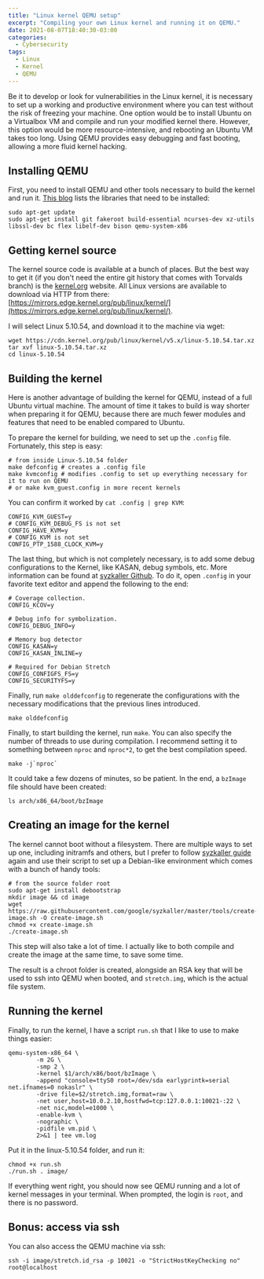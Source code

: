 ```yaml
---
title: "Linux kernel QEMU setup"
excerpt: "Compiling your own Linux kernel and running it on QEMU."
date: 2021-08-07T18:40:30-03:00
categories:
  - Cybersecurity
tags:
  - Linux
  - Kernel
  - QEMU
---
```


Be it to develop or look for vulnerabilities in the Linux kernel, it is necessary to set up a working and productive environment where you can test without the risk of freezing your machine. One option would be to install Ubuntu on a Virtualbox VM and compile and run your modified kernel there. However, this option would be more resource-intensive, and rebooting an Ubuntu VM takes too long. Using QEMU provides easy debugging and fast booting, allowing a more fluid kernel hacking.

## Installing QEMU

First, you need to install QEMU and other tools necessary to build the kernel and run it. [This blog](https://blog.k3170makan.com/2020/11/linux-kernel-exploitation-0x0-debugging.html) lists the libraries that need to be installed:

```terminal
sudo apt-get update
sudo apt-get install git fakeroot build-essential ncurses-dev xz-utils libssl-dev bc flex libelf-dev bison qemu-system-x86
```

## Getting kernel source

The kernel source code is available at a bunch of places. But the best way to get it (if you don't need the entire git history that comes with Torvalds branch) is the [kernel.org](kernel.org) website. All Linux versions are available to download via HTTP from there: [https://mirrors.edge.kernel.org/pub/linux/kernel/](https://mirrors.edge.kernel.org/pub/linux/kernel/). 

I will select Linux 5.10.54, and download it to the machine via wget:

```terminal
wget https://cdn.kernel.org/pub/linux/kernel/v5.x/linux-5.10.54.tar.xz
tar xvf linux-5.10.54.tar.xz
cd linux-5.10.54
```

## Building the kernel

Here is another advantage of building the kernel for QEMU, instead of a full Ubuntu virtual machine. The amount of time it takes to build is way shorter when preparing it for QEMU, because there are much fewer modules and features that need to be enabled compared to Ubuntu.

To prepare the kernel for building, we need to set up the `.config` file. Fortunately, this step is easy:

```terminal
# from inside Linux-5.10.54 folder
make defconfig # creates a .config file
make kvmconfig # modifies .config to set up everything necessary for it to run on QEMU
# or make kvm_guest.config in more recent kernels
```

You can confirm it worked by `cat .config | grep KVM`:

```terminal
CONFIG_KVM_GUEST=y
# CONFIG_KVM_DEBUG_FS is not set
CONFIG_HAVE_KVM=y
# CONFIG_KVM is not set
CONFIG_PTP_1588_CLOCK_KVM=y
```

The last thing, but which is not completely necessary, is to add some debug configurations to the Kernel, like KASAN, debug symbols, etc. More information can be found at [syzkaller Github](https://github.com/google/syzkaller/blob/master/docs/linux/setup_ubuntu-host_qemu-vm_x86-64-kernel.md). To do it, open `.config` in your favorite text editor and append the following to the end:

```terminal
# Coverage collection.
CONFIG_KCOV=y

# Debug info for symbolization.
CONFIG_DEBUG_INFO=y

# Memory bug detector
CONFIG_KASAN=y
CONFIG_KASAN_INLINE=y

# Required for Debian Stretch
CONFIG_CONFIGFS_FS=y
CONFIG_SECURITYFS=y
```

Finally, run `make olddefconfig` to regenerate the configurations with the necessary modifications that the previous lines introduced.

```terminal
make olddefconfig
```

Finally, to start building the kernel, run `make`. You can also specify the number of threads to use during compilation. I recommend setting it to something between `nproc` and `nproc*2`, to get the best compilation speed.

```terminal
make -j`nproc`
```

It could take a few dozens of minutes, so be patient. In the end, a `bzImage` file should have been created:

```terminal
ls arch/x86_64/boot/bzImage
```

## Creating an image for the kernel

The kernel cannot boot without a filesystem. There are multiple ways to set up one, including initramfs and others, but I prefer to follow [syzkaller guide](https://github.com/google/syzkaller/blob/master/docs/linux/setup_ubuntu-host_qemu-vm_x86-64-kernel.md) again and use their script to set up a Debian-like environment which comes with a bunch of handy tools:

```terminal
# from the source folder root
sudo apt-get install debootstrap
mkdir image && cd image
wget https://raw.githubusercontent.com/google/syzkaller/master/tools/create-image.sh -O create-image.sh
chmod +x create-image.sh
./create-image.sh
```

This step will also take a lot of time. I actually like to both compile and create the image at the same time, to save some time.

The result is a chroot folder is created, alongside an RSA key that will be used to ssh into QEMU when booted, and `stretch.img`, which is the actual file system.

## Running the kernel

Finally, to run the kernel, I have a script `run.sh` that I like to use to make things easier:

```terminal
qemu-system-x86_64 \
        -m 2G \
        -smp 2 \
        -kernel $1/arch/x86/boot/bzImage \
        -append "console=ttyS0 root=/dev/sda earlyprintk=serial net.ifnames=0 nokaslr" \
        -drive file=$2/stretch.img,format=raw \
        -net user,host=10.0.2.10,hostfwd=tcp:127.0.0.1:10021-:22 \
        -net nic,model=e1000 \
        -enable-kvm \
        -nographic \
        -pidfile vm.pid \
        2>&1 | tee vm.log
```

Put it in the linux-5.10.54 folder, and run it:

```terminal
chmod +x run.sh
./run.sh . image/
```

If everything went right, you should now see QEMU running and a lot of kernel messages in your terminal. When prompted, the login is `root`, and there is no password.

## Bonus: access via ssh

You can also access the QEMU machine via ssh:

```terminal
ssh -i image/stretch.id_rsa -p 10021 -o "StrictHostKeyChecking no" root@localhost
```